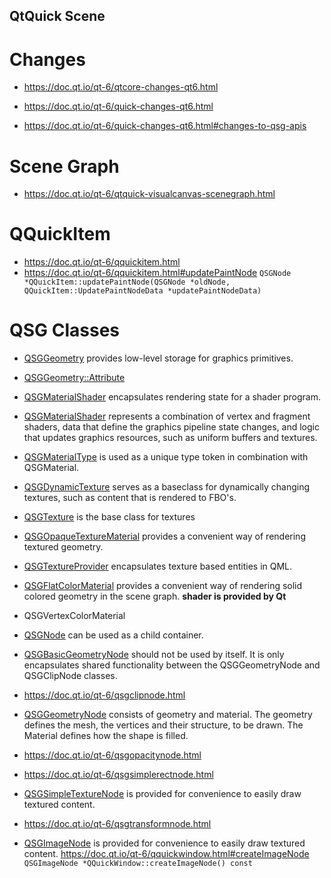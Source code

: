 ## QtQuick Scene

# Changes

* https://doc.qt.io/qt-6/qtcore-changes-qt6.html

* https://doc.qt.io/qt-6/quick-changes-qt6.html
* https://doc.qt.io/qt-6/quick-changes-qt6.html#changes-to-qsg-apis

# Scene Graph

* https://doc.qt.io/qt-6/qtquick-visualcanvas-scenegraph.html

# QQuickItem

* https://doc.qt.io/qt-6/qquickitem.html
* https://doc.qt.io/qt-6/qquickitem.html#updatePaintNode
  `QSGNode *QQuickItem::updatePaintNode(QSGNode *oldNode, QQuickItem::UpdatePaintNodeData *updatePaintNodeData)`

# QSG Classes

* [QSGGeometry](https://doc.qt.io/qt-6/qsggeometry.html) provides low-level storage for graphics primitives.
* [QSGGeometry::Attribute](https://doc.qt.io/qt-6/qsggeometry-attribute.html)
* [QSGMaterialShader](https://doc.qt.io/qt-6/qsgmaterial.html) encapsulates rendering state for a
  shader program.
* [QSGMaterialShader](https://doc.qt.io/qt-6/qsgmaterialshader.html) represents a combination of
  vertex and fragment shaders, data that define the graphics pipeline state changes, and logic that
  updates graphics resources, such as uniform buffers and textures.
* [QSGMaterialType](https://doc.qt.io/qt-6/qsgmaterialtype.html) is used as a unique type token in combination with QSGMaterial.

* [QSGDynamicTexture](https://doc.qt.io/qt-6/qsgdynamictexture.html) serves as a baseclass for
  dynamically changing textures, such as content that is rendered to FBO's.
* [QSGTexture](https://doc.qt.io/qt-6/qsgtexture.html) is the base class for textures
* [QSGOpaqueTextureMaterial](https://doc.qt.io/qt-6/qsgopaquetexturematerial.html) provides a
  convenient way of rendering textured geometry.
* [QSGTextureProvider](https://doc.qt.io/qt-6/qsgtextureprovider.html) encapsulates texture based entities in QML.

* [QSGFlatColorMaterial](https://doc.qt.io/qt-6/qsgflatcolormaterial.html) provides a convenient way
  of rendering solid colored geometry in the scene graph. **shader is provided by Qt**
* QSGVertexColorMaterial

* [QSGNode](https://doc.qt.io/qt-6/qsgnode.html) can be used as a child container.
* [QSGBasicGeometryNode](https://doc.qt.io/qt-6/qsgbasicgeometrynode.html) should not be used by
  itself. It is only encapsulates shared functionality between the QSGGeometryNode and QSGClipNode
  classes.
* https://doc.qt.io/qt-6/qsgclipnode.html
* [QSGGeometryNode](https://doc.qt.io/qt-6/qsggeometrynode.html) consists of geometry and
  material. The geometry defines the mesh, the vertices and their structure, to be drawn. The
  Material defines how the shape is filled.
* https://doc.qt.io/qt-6/qsgopacitynode.html
* https://doc.qt.io/qt-6/qsgsimplerectnode.html
* [QSGSimpleTextureNode]( https://doc.qt.io/qt-6/qsgsimpletexturenode.html) is provided for
  convenience to easily draw textured content.
* https://doc.qt.io/qt-6/qsgtransformnode.html
* [QSGImageNode](https://doc.qt.io/qt-6/qsgimagenode.html) is provided for convenience to easily
  draw textured content.
  https://doc.qt.io/qt-6/qquickwindow.html#createImageNode
  `QSGImageNode *QQuickWindow::createImageNode() const`
